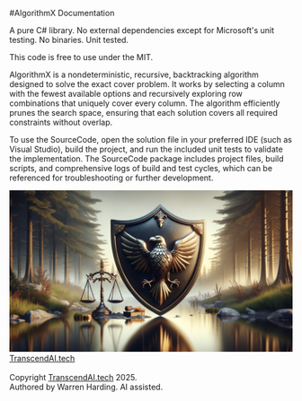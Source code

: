 
#AlgorithmX Documentation

A pure C# library. No external dependencies except for Microsoft's unit testing. No binaries. Unit tested.

This code is free to use under the MIT.

AlgorithmX is a nondeterministic, recursive, backtracking algorithm designed to solve the exact cover problem. It works by selecting a column with the fewest available options and recursively exploring row combinations that uniquely cover every column. The algorithm efficiently prunes the search space, ensuring that each solution covers all required constraints without overlap.

To use the SourceCode, open the solution file in your preferred IDE (such as Visual Studio), build the project, and run the included unit tests to validate the implementation. The SourceCode package includes project files, build scripts, and comprehensive logs of build and test cycles, which can be referenced for troubleshooting or further development.

![AI Image](aiimage.jpg)
[TranscendAI.tech](https://TranscendAI.tech)<br>
<br>
Copyright [TranscendAI.tech](https://TranscendAI.tech) 2025.</br>
Authored by Warren Harding. AI assisted.</br>
